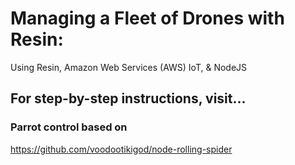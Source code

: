 
# Managing a Fleet of Drones with Resin:
Using Resin, Amazon Web Services (AWS) IoT, & NodeJS

## For step-by-step instructions, visit...


### Parrot control based on
https://github.com/voodootikigod/node-rolling-spider